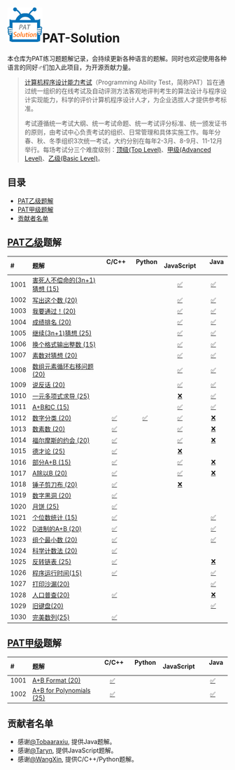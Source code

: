 # <img src="./src/res/img/logo.gif" alt="PAT-Solution" width="80" height="80" align="bottom"/>PAT-Solution
本仓库为PAT练习题题解记录，会持续更新各种语言的题解。同时也欢迎使用各种语言的同好♂们加入此项目，为开源贡献力量。

> [计算机程序设计能力考试](https://www.patest.cn/)（Programming Ability Test，简称PAT）旨在通过统一组织的在线考试及自动评测方法客观地评判考生的算法设计与程序设计实现能力，科学的评价计算机程序设计人才，为企业选拔人才提供参考标准。
>
> 考试遵循统一考试大纲、统一考试命题、统一考试评分标准、统一颁发证书的原则，由考试中心负责考试的组织、日常管理和具体实施工作。每年分春、秋、冬季组织3次统一考试，大约分别在每年2-3月、8-9月、11-12月举行。每场考试分三个难度级别：[顶级(Top Level)](https://www.patest.cn/contests/pat-t-practise)、[甲级(Advanced Level)](https://www.patest.cn/contests/pat-a-practise)、[乙级(Basic Level)](https://www.patest.cn/contests/pat-b-practise)。

## 目录
- [PAT乙级题解](#PAT乙级题解)
- [PAT甲级题解](#PAT甲级题解)
- [贡献者名单](#贡献者名单)

## [PAT乙级](https://www.patest.cn/contests/pat-b-practise)题解
| #    | 题解                                 |    C/C++    |    Python    |  JavaScript  |      Java      |
| :--- | :---------------------------------- | :---------: | :----------: | :----------: | :------------: |
| 1001 | [害死人不偿命的(3n+1)猜想 (15)][1001]  |             |              | [✅][1001-js] | [✅][1001-java] |
| 1002 | [写出这个数 (20)][1002]               |             |              | [✅][1002-js] | [✅][1002-java] |
| 1003 | [我要通过！(20)][1003]                |             |              | [✅][1003-js] | [✅][1003-java] |
| 1004 | [成绩排名 (20)][1004]                 |             |              | [✅][1004-js] | [✅][1004-java] |
| 1005 | [继续(3n+1)猜想 (25)][1005]           |             |              | [✅][1005-js] | [✅][1005-java] |
| 1006 | [换个格式输出整数 (15)][1006]          |             |              | [✅][1006-js] | [✅][1006-java] |
| 1007 | [素数对猜想 (20)][1007]               |             |              | [✅][1007-js] | [✅][1007-java] |
| 1008 | [数组元素循环右移问题 (20)][1008]       |             |              | [✅][1008-js] | [✅][1008-java] |
| 1009 | [说反话 (20)][1009]                   |             |              | [✅][1009-js] | [✅][1009-java] |
| 1010 | [一元多项式求导 (25)][1010]            |             |              | [❌][1010-js] | [✅][1010-java] |
| 1011 | [A+B和C (15)][1011]                  |             |              | [✅][1011-js] | [✅][1011-java] |
| 1012 | [数字分类 (20)][1012]                 | [✅][1012-c] | [✅][1012-py] | [✅][1012-js] | [❌][1012-java] |
| 1013 | [数素数 (20)][1013]                   | [✅][1013-c] |              | [✅][1013-js] | [❌][1013-java] |
| 1014 | [福尔摩斯的约会 (20)][1014]            | [✅][1014-c] |              | [✅][1014-js] | [❌][1014-java] |
| 1015 | [德才论 (25)][1015]                   | [✅][1015-c] |              | [❌][1015-js] |                |
| 1016 | [部分A+B (15)][1016]                  | [✅][1016-c] |              | [✅][1016-js] | [❌][1016-java] |
| 1017 | [A除以B (20)][1017]                   | [✅][1017-c] |              | [✅][1017-js] | [❌][1017-java] |
| 1018 | [锤子剪刀布 (20)][1018]                | [✅][1018-c] |              | [❌][1018-js] |                |
| 1019 | [数字黑洞 (20)][1019]                  | [✅][1019-c] |              |                |                |
| 1020 | [月饼 (25)][1020]                     | [✅][1020-c] |              |                |                |
| 1021 | [个位数统计 (15)][1021]                | [✅][1021-c] |              |                | [✅][1021-java]  |
| 1022 | [D进制的A+B (20)][1022]                | [✅][1022-c] |              |                | [✅][1022-java]  |
| 1023 | [组个最小数 (20)][1023]                | [✅][1023-c] |              |                | [✅][1023-java]  |
| 1024 | [科学计数法 (20)][1024]                | [✅][1024-c] |              |                |                  |
| 1025 | [反转链表 (25)][1025]                  | [✅][1025-c] |              |                 |  [❌][1025-java]  |
| 1026 | [程序运行时间(15)][1026]                | [✅][1026-c] |              |                 |  [✅][1026-java]  |
| 1027 | [打印沙漏(20)][1027]                   |              |              |                 |  [✅][1027-java]  |
| 1028 | [人口普查(20)][1028]                   | [✅][1028-c] |              |                 |  [❌][1028-java]  |
| 1029 | [旧键盘(20)][1029]                     |              |              |                 |  [✅][1029-java]  |
| 1030 | [完美数列(25)][1020]                   |[✅][1030-c]|              |                 |                |

## [PAT甲级](https://www.patest.cn/contests/pat-a-practise)题解
| #    | 题解                         |    C/C++    |    Python    |  JavaScript  |      Java      |
| :--- | :--------------------------- | :---------: | :----------: | :----------: | :------------: |
| 1001 | [A+B Format (20)][1001-advanced]          | [✅][1001-advanced-c] |              |          | [✅][1001-advanced-java] | 
| 1002 | [A+B for Polynomials (25)][1002-advanced] | [✅][1002-advanced-c] |              |          | [✅][1002-advanced-java] | 

## 贡献者名单
- 感谢[@Tobaaraxiu](https://github.com/Tobaaraxiu), 提供Java题解。
- 感谢[@Taryn](https://github.com/taryn2016), 提供JavaScript题解。
- 感谢[@WangXin](https://github.com/relish-wang), 提供C/C++/Python题解。

[logo]: ./res/img/logo.gif

[1001]: tips/basic/1001/README.md
[1002]: tips/basic/1002/README.md
[1003]: tips/basic/1003/README.md
[1004]: tips/basic/1004/README.md
[1005]: tips/basic/1005/README.md
[1006]: tips/basic/1006/README.md
[1007]: tips/basic/1007/README.md
[1008]: tips/basic/1008/README.md
[1009]: tips/basic/1009/README.md
[1010]: tips/basic/1010/README.md
[1011]: tips/basic/1011/README.md
[1012]: tips/basic/1012/README.md
[1013]: tips/basic/1013/README.md
[1014]: tips/basic/1014/README.md
[1015]: tips/basic/1015/README.md
[1016]: tips/basic/1016/README.md
[1017]: tips/basic/1017/README.md
[1018]: tips/basic/1018/README.md
[1019]: tips/basic/1019/README.md
[1020]: tips/basic/1020/README.md
[1021]: tips/basic/1021/README.md
[1022]: tips/basic/1022/README.md
[1023]: tips/basic/1023/README.md
[1024]: tips/basic/1024/README.md
[1025]: tips/basic/1025/README.md
[1026]: tips/basic/1026/README.md
[1027]: tips/basic/1027/README.md
[1028]: tips/basic/1028/README.md
[1029]: tips/basic/1029/README.md

[1001-advanced]: tips/advanced/1001/README.md
[1002-advanced]: tips/advanced/1002/README.md

[1012-c]: ./src/basic/_1012/1012.c
[1013-c]: ./src/basic/_1013/1013.cpp
[1014-c]: ./src/basic/_1014/1014.c
[1015-c]: ./src/basic/_1015/1015.cpp
[1016-c]: ./src/basic/_1016/1016.c
[1017-c]: ./src/basic/_1017/1017.c
[1018-c]: ./src/basic/_1018/1018.c
[1019-c]: ./src/basic/_1019/1019.cpp
[1020-c]: ./src/basic/_1020/1020.cpp
[1021-c]: ./src/basic/_1021/1021.cpp
[1022-c]: ./src/basic/_1022/1022.cpp
[1023-c]: ./src/basic/_1023/1023.cpp
[1024-c]: ./src/basic/_1024/1024.cpp
[1025-c]: ./src/basic/_1025/1025.cpp
[1026-c]: ./src/basic/_1026/1026.c
[1028-c]: ./src/basic/_1028/1028.c
[1030-c]: ./src/basic/_1030/1030.c

[1001-advanced-c]: ./src/advanced/_1001/1001.c
[1002-advanced-c]: ./src/advanced/_1002/1002.cpp

[1012-py]: ./src/basic/_1012/1012.py

[1001-js]: ./src/basic/_1001/1001.js
[1002-js]: ./src/basic/_1002/1002.js
[1003-js]: ./src/basic/_1003/1003.js
[1004-js]: ./src/basic/_1004/1004.js
[1005-js]: ./src/basic/_1005/1005.js
[1006-js]: ./src/basic/_1006/1006.js
[1007-js]: ./src/basic/_1007/1007.js
[1008-js]: ./src/basic/_1008/1008.js
[1009-js]: ./src/basic/_1009/1009.js
[1010-js]: ./src/basic/_1010/1010.js
[1011-js]: ./src/basic/_1011/1011.js
[1012-js]: ./src/basic/_1012/1012.js
[1013-js]: ./src/basic/_1013/1013.js
[1014-js]: ./src/basic/_1014/1014.js
[1015-js]: ./src/basic/_1015/1015.js
[1016-js]: ./src/basic/_1016/1016.js
[1017-js]: ./src/basic/_1017/1017.js
[1018-js]: ./src/basic/_1018/1018.js

[1001-java]: ./src/basic/_1001/Main.java
[1002-java]: ./src/basic/_1002/Main.java
[1003-java]: ./src/basic/_1003/Main.java
[1004-java]: ./src/basic/_1004/Main.java
[1005-java]: ./src/basic/_1005/Main.java
[1006-java]: ./src/basic/_1006/Main.java
[1007-java]: ./src/basic/_1007/Main.java
[1008-java]: ./src/basic/_1008/Main.java
[1009-java]: ./src/basic/_1009/Main.java
[1010-java]: ./src/basic/_1010/Main.java
[1011-java]: ./src/basic/_1011/Main.java
[1012-java]: ./src/basic/_1012/Main.java
[1013-java]: ./src/basic/_1013/Main.java
[1014-java]: ./src/basic/_1014/Main.java
[1016-java]: ./src/basic/_1016/Main.java
[1017-java]: ./src/basic/_1017/Main.java
[1021-java]: ./src/basic/_1021/Main.java
[1022-java]: ./src/basic/_1022/Main.java
[1023-java]: ./src/basic/_1023/Main.java
[1025-java]: ./src/basic/_1025/Main.java
[1026-java]: ./src/basic/_1026/Main.java
[1027-java]: ./src/basic/_1027/Main.java
[1028-java]: ./src/basic/_1028/Main.java
[1029-java]: ./src/basic/_1029/Main.java

[1001-advanced-java]: ./src/advanced/_1001/Main.java
[1002-advanced-java]: ./src/advanced/_1002/Main.java
